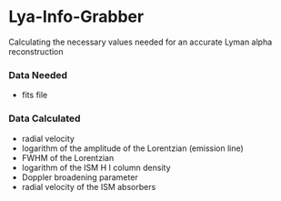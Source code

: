 # Lya-Info-Grabber
Calculating the necessary values needed for an accurate Lyman alpha reconstruction


### Data Needed
- fits file


### Data Calculated
- radial velocity
- logarithm of the amplitude of the Lorentzian (emission line)
- FWHM of the Lorentzian
- logarithm of the ISM H I column density
- Doppler broadening parameter
- radial velocity of the ISM absorbers
 
